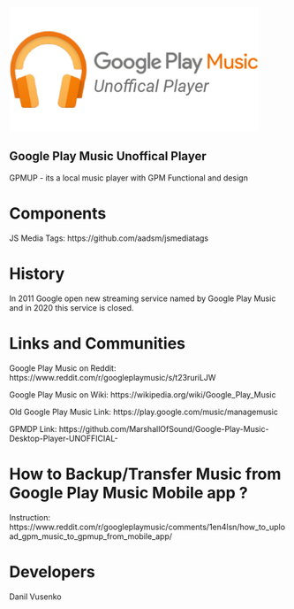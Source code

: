 <img src="iconlogo.png" width="450px"><br>
<h2>Google Play Music Unoffical Player</h2>
<p>GPMUP - its a local music player with GPM Functional and design</p>

<h1>Components</h1>
<p>JS Media Tags: https://github.com/aadsm/jsmediatags</p>

<h1>History</h1>
<p>In 2011 Google open new streaming service named by Google Play Music<br> and in 2020 this service is closed.</p>

<h1>Links and Communities</h1>
<p>Google Play Music on Reddit: https://www.reddit.com/r/googleplaymusic/s/t23ruriLJW</p>
<p>Google Play Music on Wiki: https://wikipedia.org/wiki/Google_Play_Music</p>
<p>Old Google Play Music Link: https://play.google.com/music/managemusic</p>
<p>GPMDP Link: https://github.com/MarshallOfSound/Google-Play-Music-Desktop-Player-UNOFFICIAL-</p>

<h1>How to Backup/Transfer Music from Google Play Music Mobile app ?</h1>

<p>Instruction: https://www.reddit.com/r/googleplaymusic/comments/1en4lsn/how_to_upload_gpm_music_to_gpmup_from_mobile_app/</p>

<h1>Developers</h1>
<p>Danil Vusenko</p>
